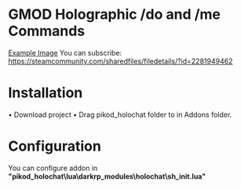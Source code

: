 # GMOD Holographic /do and /me Commands
[Example Image](https://steamuserimages-a.akamaihd.net/ugc/1688248603494839739/958DE49D2C65984B08DBAD4E61FB6B492A58789D/?imw=637&imh=358&ima=fit&impolicy=Letterbox&imcolor=%23000000&letterbox=true)
You can subscribe: https://steamcommunity.com/sharedfiles/filedetails/?id=2281949462
# Installation
• Download project
• Drag pikod_holochat folder to in Addons folder.
# Configuration
You can configure addon in **"pikod_holochat\lua\darkrp_modules\holochat\sh_init.lua"**
